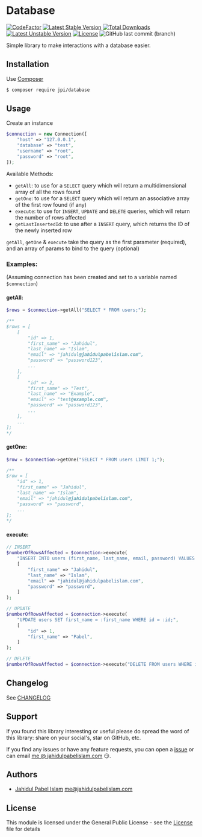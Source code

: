 # Database

[![CodeFactor](https://www.codefactor.io/repository/github/jahidulpabelislam/database/badge)](https://www.codefactor.io/repository/github/jahidulpabelislam/database)
[![Latest Stable Version](https://poser.pugx.org/jpi/database/v/stable)](https://packagist.org/packages/jpi/database)
[![Total Downloads](https://poser.pugx.org/jpi/database/downloads)](https://packagist.org/packages/jpi/database)
[![Latest Unstable Version](https://poser.pugx.org/jpi/database/v/unstable)](https://packagist.org/packages/jpi/database)
[![License](https://poser.pugx.org/jpi/database/license)](https://packagist.org/packages/jpi/database)
![GitHub last commit (branch)](https://img.shields.io/github/last-commit/jahidulpabelislam/database/master.svg?label=last%20activity)

Simple library to make interactions with a database easier.

## Installation

Use [Composer](https://getcomposer.org/)

```bash
$ composer require jpi/database 
```

## Usage

Create an instance
```php
$connection = new Connection([
    "host" => "127.0.0.1",
    "database" => "test",
    "username" => "root",
    "password" => "root",
]);
```

Available Methods:
- `getAll`: to use for a `SELECT` query which will return a multidimensional array of all the rows found
- `getOne`: to use for a `SELECT` query which will return an associative array of the first row found (if any)
- `execute`: to use for `INSERT`, `UPDATE` and `DELETE` queries, which will return the number of rows affected
- `getLastInsertedId`: to use after a `INSERT` query, which returns the ID of the newly inserted row

`getAll`, `getOne` & `execute` take the query as the first parameter (required), and an array of params to bind to the query (optional)

### Examples:

(Assuming connection has been created and set to a variable named `$connection`)

#### getAll:

```php
$rows = $connection->getAll("SELECT * FROM users;");

/**
$rows = [
    [
        "id" => 1,
        "first_name" => "Jahidul",
        "last_name" => "Islam",
        "email" => "jahidul@jahidulpabelislam.com",
        "password" => "password123",
        ...
    ],
    [
        "id" => 2,
        "first_name" => "Test",
        "last_name" => "Example",
        "email" => "test@example.com",
        "password" => "password123",
        ...
    ],
    ...
];
*/
```

#### getOne:

```php
$row = $connection->getOne("SELECT * FROM users LIMIT 1;");

/**
$row = [
    "id" => 1,
    "first_name" => "Jahidul",
    "last_name" => "Islam",
    "email" => "jahidul@jahidulpabelislam.com",
    "password" => "password",
    ...
];
*/
```

#### execute:

```php
// INSERT
$numberOfRowsAffected = $connection->execute(
    "INSERT INTO users (first_name, last_name, email, password) VALUES (:first_name, :last_name, :email, :password);",
    [
        "first_name" => "Jahidul",
        "last_name" => "Islam",
        "email" => "jahidul@jahidulpabelislam.com",
        "password" => "password",
    ]
);

// UPDATE
$numberOfRowsAffected = $connection->execute(
    "UPDATE users SET first_name = :first_name WHERE id = :id;",
    [
        "id" => 1,
        "first_name" => "Pabel",
    ]
);

// DELETE
$numberOfRowsAffected = $connection->execute("DELETE FROM users WHERE id = :id;", ["id" => 1]);
```

## Changelog

See [CHANGELOG](CHANGELOG.md)

## Support

If you found this library interesting or useful please do spread the word of this library: share on your social's, star on GitHub, etc.

If you find any issues or have any feature requests, you can open a [issue](https://github.com/jahidulpabelislam/database/issues) or can email [me @ jahidulpabelislam.com](mailto:me@jahidulpabelislam.com) :smirk:.

## Authors

-   [Jahidul Pabel Islam](https://jahidulpabelislam.com/) [<me@jahidulpabelislam.com>](mailto:me@jahidulpabelislam.com)

## License

This module is licensed under the General Public License - see the [License](LICENSE.md) file for details

